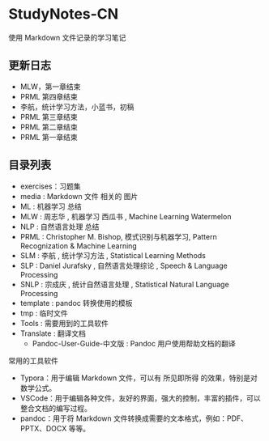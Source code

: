 # StudyNotes-CN

使用 Markdown 文件记录的学习笔记

## 更新日志

-   MLW，第一章结束
-   PRML 第四章结束
-   李航，统计学习方法，小蓝书，初稿
-   PRML 第三章结束
-   PRML 第二章结束
-   PRML 第一章结束

## 目录列表

-   exercises：习题集
-   media : Markdown 文件 相关的 图片
-   ML : 机器学习 总结
-   MLW : 周志华 , 机器学习 西瓜书 , Machine Learning Watermelon
-   NLP : 自然语言处理 总结
-   PRML : Christopher M. Bishop, 模式识别与机器学习, Pattern Recognization & Machine Learning
-   SLM : 李航 , 统计学习方法 , Statistical Learning Methods
-   SLP : Daniel Jurafsky , 自然语言处理综论 , Speech & Language Processing
-   SNLP : 宗成庆 , 统计自然语言处理 , Statistical Natural Language Processing
-   template : pandoc 转换使用的模板
-   tmp : 临时文件
-   Tools : 需要用到的工具软件
-   Translate : 翻译文档
    -   Pandoc-User-Guide-中文版 : Pandoc 用户使用帮助文档的翻译

常用的工具软件

-   Typora：用于编辑 Markdown 文件，可以有 所见即所得 的效果，特别是对数学公式。
-   VSCode：用于编辑各种文件，友好的界面，强大的控制，丰富的插件，可以整合文档的编写过程。
-   pandoc：用于将 Markdown 文件转换成需要的文本格式，例如：PDF、PPTX、DOCX 等等。
